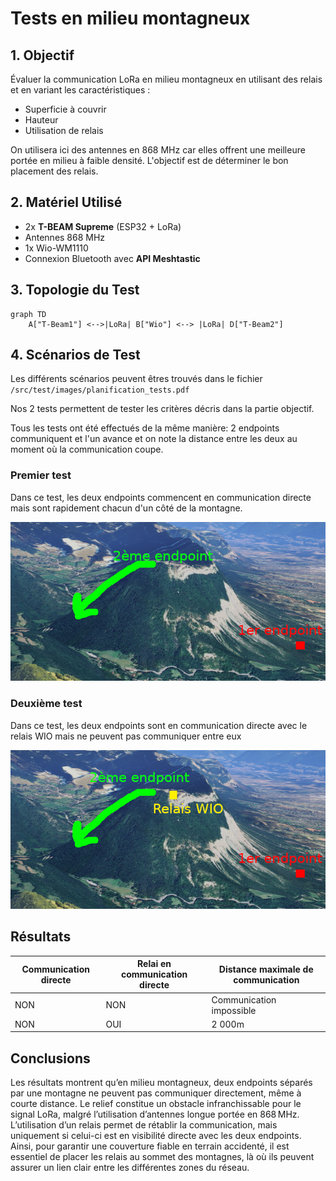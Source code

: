 # Tests en milieu montagneux

## 1. Objectif
Évaluer la communication LoRa en milieu montagneux en utilisant des relais et en variant les caractéristiques :
- Superficie à couvrir
- Hauteur
- Utilisation de relais

On utilisera ici des antennes en 868 MHz car elles offrent une meilleure portée en milieu à faible densité.
L'objectif est de déterminer le bon placement des relais.

## 2. Matériel Utilisé
- 2x **T-BEAM Supreme** (ESP32 + LoRa)
- Antennes 868 MHz
- 1x Wio-WM1110
- Connexion Bluetooth avec **API Meshtastic**

## 3. Topologie du Test
```mermaid
graph TD
    A["T-Beam1"] <-->|LoRa| B["Wio"] <--> |LoRa| D["T-Beam2"]
```

## 4. Scénarios de Test  
Les différents scénarios peuvent êtres trouvés dans le fichier `/src/test/images/planification_tests.pdf`

Nos 2 tests permettent de tester les critères décris dans la partie objectif.

Tous les tests ont été effectués de la même manière: 2 endpoints communiquent et l'un avance et on note la distance entre les deux au moment où la communication coupe.

### Premier test
Dans ce test, les deux endpoints commencent en communication directe mais sont rapidement chacun d'un côté de la montagne.

<img src=images/montagneux_1er_test.png>

### Deuxième test
Dans ce test, les deux endpoints sont en communication directe avec le relais WIO mais ne peuvent pas communiquer entre eux

<img src=images/montagneux_2eme_test.png>

## Résultats

|Communication directe|Relai en communication directe|Distance maximale de communication|
|-|-|-|
|NON|NON|Communication impossible|
|NON|OUI|2 000m|

## Conclusions

Les résultats montrent qu’en milieu montagneux, deux endpoints séparés par une montagne ne peuvent pas communiquer directement, même à courte distance. Le relief constitue un obstacle infranchissable pour le signal LoRa, malgré l’utilisation d’antennes longue portée en 868 MHz. L’utilisation d’un relais permet de rétablir la communication, mais uniquement si celui-ci est en visibilité directe avec les deux endpoints. Ainsi, pour garantir une couverture fiable en terrain accidenté, il est essentiel de placer les relais au sommet des montagnes, là où ils peuvent assurer un lien clair entre les différentes zones du réseau.